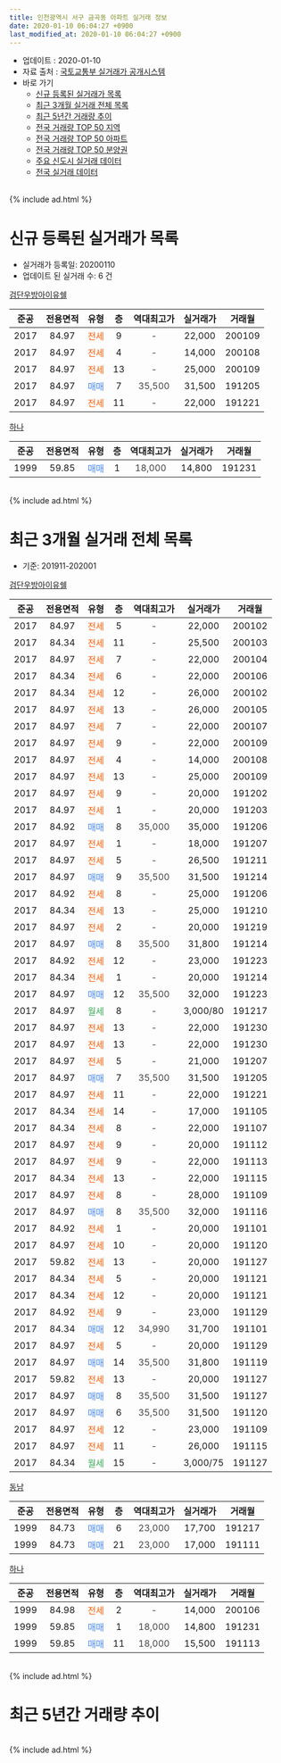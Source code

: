 ```yaml
---
title: 인천광역시 서구 금곡동 아파트 실거래 정보
date: 2020-01-10 06:04:27 +0900
last_modified_at: 2020-01-10 06:04:27 +0900
---
```


* 업데이트 : 2020-01-10
* 자료 출처 : [국토교통부 실거래가 공개시스템](http://rt.molit.go.kr)
* 바로 가기
    * [신규 등록된 실거래가 목록](#신규-등록된-실거래가-목록)
    * [최근 3개월 실거래 전체 목록](#최근-3개월-실거래-전체-목록)
    * [최근 5년간 거래량 추이](#최근-5년간-거래량-추이)
    * [전국 거래량 TOP 50 지역](https://inasie.github.io/apt-trade-info/최근-3개월-전국에서-가장-거래가-많이-발생한-지역)
    * [전국 거래량 TOP 50 아파트](https://inasie.github.io/apt-trade-info/최근-3개월-전국에서-가장-거래가-많이-발생한-아파트)
    * [전국 거래량 TOP 50 분양권](https://inasie.github.io/apt-trade-info/최근-3개월-전국에서-가장-거래가-많이-발생한-분양권)
    * [주요 신도시 실거래 데이터](https://inasie.github.io/apt-trade-info/주요-신도시)
    * [전국 실거래 데이터](https://inasie.github.io/apt-trade-info/전국)
<br>
{% include ad.html %}
<br>

# 신규 등록된 실거래가 목록
* 실거래가 등록일: 20200110
* 업데이트 된 실거래 수: 6 건


[검단우방아이유쉘](https://search.naver.com/search.naver?query=%EC%9D%B8%EC%B2%9C%EA%B4%91%EC%97%AD%EC%8B%9C+%EC%84%9C%EA%B5%AC+%EA%B8%88%EA%B3%A1%EB%8F%99+%EA%B2%80%EB%8B%A8%EC%9A%B0%EB%B0%A9%EC%95%84%EC%9D%B4%EC%9C%A0%EC%89%98)

|준공|전용면적|유형|층|역대최고가|실거래가|거래월|
|:---:|:---:|:---:|:---:|:---:|:---:|:---:|
|2017|84.97|<span style="color:#ff5a00">전세</span>|9|<span style="color:#444444">-</span>|22,000|200109|
|2017|84.97|<span style="color:#ff5a00">전세</span>|4|<span style="color:#444444">-</span>|14,000|200108|
|2017|84.97|<span style="color:#ff5a00">전세</span>|13|<span style="color:#444444">-</span>|25,000|200109|
|2017|84.97|<span style="color:#4285f3">매매</span>|7|<span style="color:#444444">35,500</span>|31,500|191205|
|2017|84.97|<span style="color:#ff5a00">전세</span>|11|<span style="color:#444444">-</span>|22,000|191221|

[하나](https://search.naver.com/search.naver?query=%EC%9D%B8%EC%B2%9C%EA%B4%91%EC%97%AD%EC%8B%9C+%EC%84%9C%EA%B5%AC+%EA%B8%88%EA%B3%A1%EB%8F%99+%ED%95%98%EB%82%98)

|준공|전용면적|유형|층|역대최고가|실거래가|거래월|
|:---:|:---:|:---:|:---:|:---:|:---:|:---:|
|1999|59.85|<span style="color:#4285f3">매매</span>|1|<span style="color:#444444">18,000</span>|14,800|191231|


<br>
{% include ad.html %}
<br>

# 최근 3개월 실거래 전체 목록
* 기준: 201911-202001


[검단우방아이유쉘](https://search.naver.com/search.naver?query=%EC%9D%B8%EC%B2%9C%EA%B4%91%EC%97%AD%EC%8B%9C+%EC%84%9C%EA%B5%AC+%EA%B8%88%EA%B3%A1%EB%8F%99+%EA%B2%80%EB%8B%A8%EC%9A%B0%EB%B0%A9%EC%95%84%EC%9D%B4%EC%9C%A0%EC%89%98)

|준공|전용면적|유형|층|역대최고가|실거래가|거래월|
|:---:|:---:|:---:|:---:|:---:|:---:|:---:|
|2017|84.97|<span style="color:#ff5a00">전세</span>|5|<span style="color:#444444">-</span>|22,000|200102|
|2017|84.34|<span style="color:#ff5a00">전세</span>|11|<span style="color:#444444">-</span>|25,500|200103|
|2017|84.97|<span style="color:#ff5a00">전세</span>|7|<span style="color:#444444">-</span>|22,000|200104|
|2017|84.34|<span style="color:#ff5a00">전세</span>|6|<span style="color:#444444">-</span>|22,000|200106|
|2017|84.34|<span style="color:#ff5a00">전세</span>|12|<span style="color:#444444">-</span>|26,000|200102|
|2017|84.97|<span style="color:#ff5a00">전세</span>|13|<span style="color:#444444">-</span>|26,000|200105|
|2017|84.97|<span style="color:#ff5a00">전세</span>|7|<span style="color:#444444">-</span>|22,000|200107|
|2017|84.97|<span style="color:#ff5a00">전세</span>|9|<span style="color:#444444">-</span>|22,000|200109|
|2017|84.97|<span style="color:#ff5a00">전세</span>|4|<span style="color:#444444">-</span>|14,000|200108|
|2017|84.97|<span style="color:#ff5a00">전세</span>|13|<span style="color:#444444">-</span>|25,000|200109|
|2017|84.97|<span style="color:#ff5a00">전세</span>|9|<span style="color:#444444">-</span>|20,000|191202|
|2017|84.97|<span style="color:#ff5a00">전세</span>|1|<span style="color:#444444">-</span>|20,000|191203|
|2017|84.92|<span style="color:#4285f3">매매</span>|8|<span style="color:#444444">35,000</span>|35,000|191206|
|2017|84.97|<span style="color:#ff5a00">전세</span>|1|<span style="color:#444444">-</span>|18,000|191207|
|2017|84.97|<span style="color:#ff5a00">전세</span>|5|<span style="color:#444444">-</span>|26,500|191211|
|2017|84.97|<span style="color:#4285f3">매매</span>|9|<span style="color:#444444">35,500</span>|31,500|191214|
|2017|84.92|<span style="color:#ff5a00">전세</span>|8|<span style="color:#444444">-</span>|25,000|191206|
|2017|84.34|<span style="color:#ff5a00">전세</span>|13|<span style="color:#444444">-</span>|25,000|191210|
|2017|84.97|<span style="color:#ff5a00">전세</span>|2|<span style="color:#444444">-</span>|20,000|191219|
|2017|84.97|<span style="color:#4285f3">매매</span>|8|<span style="color:#444444">35,500</span>|31,800|191214|
|2017|84.92|<span style="color:#ff5a00">전세</span>|12|<span style="color:#444444">-</span>|23,000|191223|
|2017|84.34|<span style="color:#ff5a00">전세</span>|1|<span style="color:#444444">-</span>|20,000|191214|
|2017|84.97|<span style="color:#4285f3">매매</span>|12|<span style="color:#444444">35,500</span>|32,000|191223|
|2017|84.97|<span style="color:#34a853">월세</span>|8|<span style="color:#444444">-</span>|3,000/80|191217|
|2017|84.97|<span style="color:#ff5a00">전세</span>|13|<span style="color:#444444">-</span>|22,000|191230|
|2017|84.97|<span style="color:#ff5a00">전세</span>|13|<span style="color:#444444">-</span>|22,000|191230|
|2017|84.97|<span style="color:#ff5a00">전세</span>|5|<span style="color:#444444">-</span>|21,000|191207|
|2017|84.97|<span style="color:#4285f3">매매</span>|7|<span style="color:#444444">35,500</span>|31,500|191205|
|2017|84.97|<span style="color:#ff5a00">전세</span>|11|<span style="color:#444444">-</span>|22,000|191221|
|2017|84.34|<span style="color:#ff5a00">전세</span>|14|<span style="color:#444444">-</span>|17,000|191105|
|2017|84.34|<span style="color:#ff5a00">전세</span>|8|<span style="color:#444444">-</span>|22,000|191107|
|2017|84.97|<span style="color:#ff5a00">전세</span>|9|<span style="color:#444444">-</span>|20,000|191112|
|2017|84.97|<span style="color:#ff5a00">전세</span>|9|<span style="color:#444444">-</span>|22,000|191113|
|2017|84.34|<span style="color:#ff5a00">전세</span>|13|<span style="color:#444444">-</span>|22,000|191115|
|2017|84.97|<span style="color:#ff5a00">전세</span>|8|<span style="color:#444444">-</span>|28,000|191109|
|2017|84.97|<span style="color:#4285f3">매매</span>|8|<span style="color:#444444">35,500</span>|32,000|191116|
|2017|84.92|<span style="color:#ff5a00">전세</span>|1|<span style="color:#444444">-</span>|20,000|191101|
|2017|84.97|<span style="color:#ff5a00">전세</span>|10|<span style="color:#444444">-</span>|20,000|191120|
|2017|59.82|<span style="color:#ff5a00">전세</span>|13|<span style="color:#444444">-</span>|20,000|191127|
|2017|84.34|<span style="color:#ff5a00">전세</span>|5|<span style="color:#444444">-</span>|20,000|191121|
|2017|84.34|<span style="color:#ff5a00">전세</span>|12|<span style="color:#444444">-</span>|20,000|191121|
|2017|84.92|<span style="color:#ff5a00">전세</span>|9|<span style="color:#444444">-</span>|23,000|191129|
|2017|84.34|<span style="color:#4285f3">매매</span>|12|<span style="color:#444444">34,990</span>|31,700|191101|
|2017|84.97|<span style="color:#ff5a00">전세</span>|5|<span style="color:#444444">-</span>|20,000|191129|
|2017|84.97|<span style="color:#4285f3">매매</span>|14|<span style="color:#444444">35,500</span>|31,800|191119|
|2017|59.82|<span style="color:#ff5a00">전세</span>|13|<span style="color:#444444">-</span>|20,000|191127|
|2017|84.97|<span style="color:#4285f3">매매</span>|8|<span style="color:#444444">35,500</span>|31,500|191127|
|2017|84.97|<span style="color:#4285f3">매매</span>|6|<span style="color:#444444">35,500</span>|31,500|191120|
|2017|84.97|<span style="color:#ff5a00">전세</span>|12|<span style="color:#444444">-</span>|23,000|191109|
|2017|84.97|<span style="color:#ff5a00">전세</span>|11|<span style="color:#444444">-</span>|26,000|191115|
|2017|84.34|<span style="color:#34a853">월세</span>|15|<span style="color:#444444">-</span>|3,000/75|191127|


<script async src="//pagead2.googlesyndication.com/pagead/js/adsbygoogle.js"></script>
<!-- 기본 -->
<ins class="adsbygoogle"
     style="display:block"
     data-ad-client="ca-pub-2446590836940007"
     data-ad-slot="1659523306"
     data-ad-format="auto"
     data-full-width-responsive="true"></ins>
<script>
(adsbygoogle = window.adsbygoogle || []).push({});
</script>


[동남](https://search.naver.com/search.naver?query=%EC%9D%B8%EC%B2%9C%EA%B4%91%EC%97%AD%EC%8B%9C+%EC%84%9C%EA%B5%AC+%EA%B8%88%EA%B3%A1%EB%8F%99+%EB%8F%99%EB%82%A8)

|준공|전용면적|유형|층|역대최고가|실거래가|거래월|
|:---:|:---:|:---:|:---:|:---:|:---:|:---:|
|1999|84.73|<span style="color:#4285f3">매매</span>|6|<span style="color:#444444">23,000</span>|17,700|191217|
|1999|84.73|<span style="color:#4285f3">매매</span>|21|<span style="color:#444444">23,000</span>|17,000|191111|

[하나](https://search.naver.com/search.naver?query=%EC%9D%B8%EC%B2%9C%EA%B4%91%EC%97%AD%EC%8B%9C+%EC%84%9C%EA%B5%AC+%EA%B8%88%EA%B3%A1%EB%8F%99+%ED%95%98%EB%82%98)

|준공|전용면적|유형|층|역대최고가|실거래가|거래월|
|:---:|:---:|:---:|:---:|:---:|:---:|:---:|
|1999|84.98|<span style="color:#ff5a00">전세</span>|2|<span style="color:#444444">-</span>|14,000|200106|
|1999|59.85|<span style="color:#4285f3">매매</span>|1|<span style="color:#444444">18,000</span>|14,800|191231|
|1999|59.85|<span style="color:#4285f3">매매</span>|11|<span style="color:#444444">18,000</span>|15,500|191113|


<br>
{% include ad.html %}
<br>

# 최근 5년간 거래량 추이


<div style="width:100%;">
    <canvas id="deal_progress" height="200"></canvas>
</div>

<script>
new Chart(document.getElementById("deal_progress"), {
    type: 'line',
    data: {
        labels: ['201501','201502','201503','201504','201505','201506','201507','201508','201509','201510','201511','201512','201601','201602','201603','201604','201605','201606','201607','201608','201609','201610','201611','201612','201701','201702','201703','201704','201705','201706','201707','201708','201709','201710','201711','201712','201801','201802','201803','201804','201805','201806','201807','201808','201809','201810','201811','201812','201901','201902','201903','201904','201905','201906','201907','201908','201909','201910','201911','201912','202001'],
        datasets: [{
            label: '매매',
            pointRadius: 1,
            data: [4, 3, 13, 7, 9, 8, 4, 9, 1, 4, 1, 0, 3, 3, 1, 3, 4, 4, 3, 6, 10, 6, 3, 0, 3, 1, 2, 3, 3, 6, 4, 4, 8, 2, 2, 2, 13, 6, 11, 5, 1, 1, 2, 1, 4, 2, 1, 1, 4, 6, 7, 3, 4, 4, 3, 1, 4, 6, 7, 7, 0],
            borderColor: "rgba(255, 201, 14, 1)",
            backgroundColor: "rgba(255, 201, 14, 0.5)",
            fill: false,
            lineTension: 0
        },{
            label: '전월세',
            pointRadius: 1,
            data: [7, 3, 7, 1, 2, 3, 3, 4, 2, 5, 1, 1, 2, 4, 3, 3, 4, 1, 6, 4, 1, 4, 2, 2, 3, 2, 1, 2, 3, 5, 9, 13, 18, 13, 35, 47, 39, 11, 9, 7, 2, 5, 6, 2, 4, 9, 2, 4, 9, 5, 4, 1, 3, 4, 5, 7, 11, 19, 17, 14, 11],
            borderColor: "rgba(0, 141, 185, 1)",
            backgroundColor: "rgba(0, 141, 185, 0.5)",
            fill: false,
            lineTension: 0
        }
        ]
    },
    options: {
        responsive: true,
        title: {
            display: false
        },
        tooltips: {
            mode: 'index',
            intersect: false
        },
        hover: {
            mode: 'nearest',
            intersect: true
        },
        scales: {
            xAxes: [{
                display: true,
                scaleLabel: {
                    display: true,
                    labelString: '년/월'
                }
            }],
            yAxes: [{
                display: true,
                ticks: {
                    suggestedMin: 0,
                },
                scaleLabel: {
                    display: true,
                    labelString: '실거래 수'
                }
            }]
        }
    }
});

</script>


<br>
{% include ad.html %}
<br>

